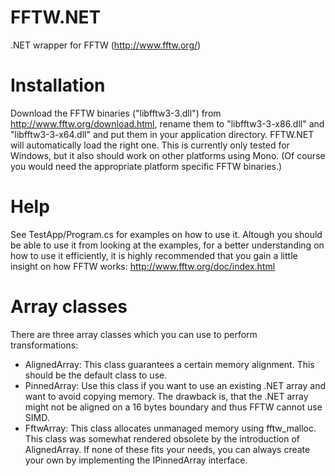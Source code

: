 # FFTW.NET
.NET wrapper for FFTW (http://www.fftw.org/)

Installation
============
Download the FFTW binaries ("libfftw3-3.dll") from http://www.fftw.org/download.html,
rename them to "libfftw3-3-x86.dll" and "libfftw3-3-x64.dll" and put them in your application directory.
FFTW.NET will automatically load the right one.
This is currently only tested for Windows, but it also should work on other platforms using Mono.
(Of course you would need the appropriate platform specific FFTW binaries.)

Help
====
See TestApp/Program.cs for examples on how to use it.
Altough you should be able to use it from looking at the examples,
for a better understanding on how to use it efficiently, it is highly recommended
that you gain a little insight on how FFTW works: http://www.fftw.org/doc/index.html

Array classes
=============
There are three array classes which you can use to perform transformations:
* AlignedArray<T>: This class guarantees a certain memory alignment.
  This should be the default class to use.
* PinnedArray<T>: Use this class if you want to use an existing .NET array and
  want to avoid copying memory. The drawback is, that the .NET array might not
  be aligned on a 16 bytes boundary and thus FFTW cannot use SIMD.
* FftwArray<T>: This class allocates unmanaged memory using fftw_malloc.
  This class was somewhat rendered obsolete by the introduction of AlignedArray<T>.
If none of these fits your needs, you can always create your own by
implementing the IPinnedArray<T> interface.